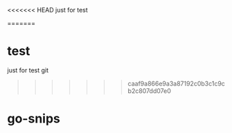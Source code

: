 <<<<<<< HEAD
just for test

=======
# test
just for test git
>>>>>>> caaf9a866e9a3a87192c0b3c1c9cb2c807dd07e0
# go-snips
